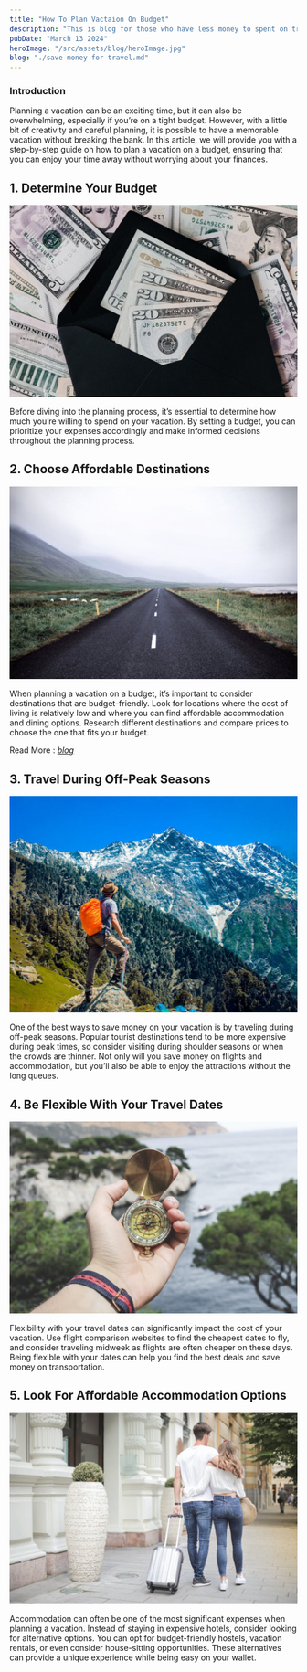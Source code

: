 ```yaml
---
title: "How To Plan Vactaion On Budget"
description: "This is blog for those who have less money to spent on travle. But stil enthusiastic about travelling..."
pubDate: "March 13 2024"
heroImage: "/src/assets/blog/heroImage.jpg"
blog: "./save-money-for-travel.md"
---
```


### Introduction

Planning a vacation can be an exciting time, but it can also be overwhelming, especially if you’re on a tight budget. However, with a little bit of creativity and careful planning, it is possible to have a memorable vacation without breaking the bank. In this article, we will provide you with a step-by-step guide on how to plan a vacation on a budget, ensuring that you can enjoy your time away without worrying about your finances.

## 1. Determine Your Budget

![Some Image](/public/blog/heroImage1.jpg)

Before diving into the planning process, it’s essential to determine how much you’re willing to spend on your vacation. By setting a budget, you can prioritize your expenses accordingly and make informed decisions throughout the planning process.

## 2. Choose Affordable Destinations

![Some Image 1](/public/blog/heroImage2.jpg)

When planning a vacation on a budget, it’s important to consider destinations that are budget-friendly. Look for locations where the cost of living is relatively low and where you can find affordable accommodation and dining options. Research different destinations and compare prices to choose the one that fits your budget.

<!-- Read More : *[Most Creative Ways To Save Money For Travel](/src/content/blog/save-money-for-travel.md)* -->
<!-- Read More : *[Most Creative Ways To Save Money For Travel](save-money-for-travel.md)* -->

Read More : _[blog](./save-money-for-travel.md)_

## 3. Travel During Off-Peak Seasons

![Some Image 2](/public/blog/heroImage4.jpg)

One of the best ways to save money on your vacation is by traveling during off-peak seasons. Popular tourist destinations tend to be more expensive during peak times, so consider visiting during shoulder seasons or when the crowds are thinner. Not only will you save money on flights and accommodation, but you’ll also be able to enjoy the attractions without the long queues.

## 4. Be Flexible With Your Travel Dates

![Some Image 3](/public/blog/heroImage5.jpg)

Flexibility with your travel dates can significantly impact the cost of your vacation. Use flight comparison websites to find the cheapest dates to fly, and consider traveling midweek as flights are often cheaper on these days. Being flexible with your dates can help you find the best deals and save money on transportation.

## 5. Look For Affordable Accommodation Options

![Some Image 4](/public//blog/heroImage6.jpg)

Accommodation can often be one of the most significant expenses when planning a vacation. Instead of staying in expensive hotels, consider looking for alternative options. You can opt for budget-friendly hostels, vacation rentals, or even consider house-sitting opportunities. These alternatives can provide a unique experience while being easy on your wallet.
